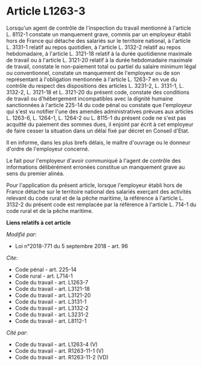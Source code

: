 # Article L1263-3

Lorsqu'un agent de contrôle de l'inspection du travail mentionné à l'article L. 8112-1 constate un manquement grave, commis
par un employeur établi hors de France qui détache des salariés sur le territoire national, à l'article L. 3131-1 relatif au
repos quotidien, à l'article L. 3132-2 relatif au repos hebdomadaire, à l'article L. 3121-18 relatif à la durée quotidienne
maximale de travail ou à l'article L. 3121-20 relatif à la durée hebdomadaire maximale de travail, constate le non-paiement
total ou partiel du salaire minimum légal ou conventionnel, constate un manquement de l'employeur ou de son représentant à
l'obligation mentionnée à l'article L. 1263-7 en vue du contrôle du respect des dispositions des articles L. 3231-2, L.
3131-1, L. 3132-2, L. 3121-18 et L. 3121-20 du présent code, constate des conditions de travail ou d'hébergement
incompatibles avec la dignité humaine sanctionnées à l'article 225-14 du code pénal ou constate que l'employeur qui s'est vu
notifier l'une des amendes administratives prévues aux articles L. 1263-6, L. 1264-1, L. 1264-2 ou L. 8115-1 du présent code
ne s'est pas acquitté du paiement des sommes dues, il enjoint par écrit à cet employeur de faire cesser la situation dans un
délai fixé par décret en Conseil d'Etat.

Il en informe, dans les plus brefs délais, le maître d'ouvrage ou le donneur d'ordre de l'employeur concerné.

Le fait pour l'employeur d'avoir communiqué à l'agent de contrôle des informations délibérément erronées constitue un
manquement grave au sens du premier alinéa.

Pour l'application du présent article, lorsque l'employeur établi hors de France détache sur le territoire national des
salariés exerçant des activités relevant du code rural et de la pêche maritime, la référence à l'article L. 3132-2 du présent
code est remplacée par la référence à l'article L. 714-1 du code rural et de la pêche maritime.

**Liens relatifs à cet article**

_Modifié par_:

  - Loi n°2018-771 du 5 septembre 2018 - art. 96

_Cite_:

  - Code pénal - art. 225-14
  - Code rural - art. L714-1
  - Code du travail - art. L1263-7
  - Code du travail - art. L3121-18
  - Code du travail - art. L3121-20
  - Code du travail - art. L3131-1
  - Code du travail - art. L3132-2
  - Code du travail - art. L3231-2
  - Code du travail - art. L8112-1

_Cité par_:

  - Code du travail - art. L1263-4 (V)
  - Code du travail - art. R1263-11-1 (V)
  - Code du travail - art. R1263-11-2 (VD)
